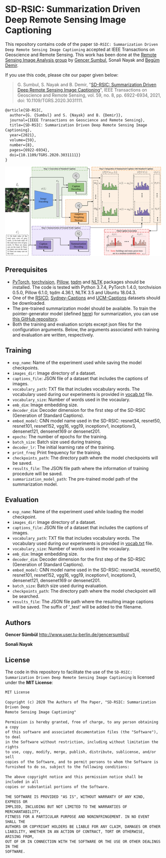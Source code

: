 # SD-RSIC: Summarization Driven Deep Remote Sensing Image Captioning
This repository contains code of the paper `SD-RSIC: Summarization Driven Deep Remote Sensing Image Captioning` accepted at IEEE Transactions on Geoscience and Remote Sensing. 
This work has been done at the [Remote Sensing Image Analysis group](https://www.rsim.tu-berlin.de/menue/remote_sensing_image_analysis_group/) by 
[Gencer Sumbul](http://www.user.tu-berlin.de/gencersumbul/), Sonali Nayak and [Begüm Demir](https://begumdemir.com/).

If you use this code, please cite our paper given below:

> G. Sumbul, S. Nayak and B. Demіr, "[SD-RSIC: Summarization Driven Deep Remote Sensing Image Captioning](https://arxiv.org/abs/2006.08432)", IEEE Transactions on Geoscience and Remote Sensing, vol. 59, no. 8, pp. 6922-6934, 2021, doi: 10.1109/TGRS.2020.3031111.

```
@article{SD-RSIC,
  author={G. {Sumbul} and S. {Nayak} and B. {Demіr}},
  journal={IEEE Transactions on Geoscience and Remote Sensing}, 
  title={SD-RSIC: Summarization Driven Deep Remote Sensing Image Captioning}, 
  year={2021},
  volume={59},
  number={8},
  pages={6922-6934},
  doi={10.1109/TGRS.2020.3031111}}
}
```

![](figure.png)

## Prerequisites
* [PyTorch](https://pytorch.org/), [torchvision](https://pytorch.org/docs/stable/torchvision/index.html), [Pillow](https://pillow.readthedocs.io/en/stable/index.html), 
[tqdm](https://tqdm.github.io/) and [NLTK](https://www.nltk.org/) packages should be installed. The code is tested with Python 3.7.4, PyTorch 1.4.0, torchvision 0.5.0, Pillow 6.1.0, 
tqdm 4.36.1, NLTK 3.5 and Ubuntu 18.04.3.  
* One of the [RSICD](https://github.com/201528014227051/RSICD_optimal), [Sydney-Captions](https://pan.baidu.com/s/1hujEmcG#list/path=%2F) and [UCM-Captions](https://pan.baidu.com/s/1mjPToHq#list/path=%2F) datasets should be downloaded.
* The pre-trained summarization model should be available. To train the pointer-generator model (defined [here](https://git.tu-berlin.de/rsim/SD-RSIC/-/blob/master/summarization/models.py)) for summarization, you can use [this GitHub repository](https://github.com/rohithreddy024/Text-Summarizer-Pytorch).
* Both the training and evaluation scripts except json files for the configuration arguments. Below, the arguments associated with training and evaluation are written, respectively.

## Training
* `exp_name`: Name of the experiment used while saving the model checkpoints.
* `images_dir`: Image directory of a dataset.
* `captions_file`: JSON file of a dataset that includes the captions of images.
* `vocabulary_path`: TXT file that includes vocabulary words. The vocabulary used during our experiments is provided in [vocab.txt](https://git.tu-berlin.de/rsim/SD-RSIC/-/blob/master/vocab.txt) file.
* `vocabulary_size`: Number of words used in the vocaulary.
* `emb_dim`: Image embedding size. 
* `decoder_dim`: Decoder dimension for the first step of the SD-RSIC (Generation of Standard Captions).
* `embed_model`: CNN model name used in the SD-RSIC: resnet34, resnet50, resnet101, resnet152, vgg16, vgg19, inceptionv1, inceptionv3, densenet121, densenet169 or densenet201.
* `epochs`: The number of epochs for the training.
* `batch_size`: Batch size used during training.
* `decoder_lr`: The initial learning rate of the training.
* `print_freq`: Print frequency for the training.
* `checkpoints_path`: The directory path where the model checkpoints will be saved.
* `results_file`: The JSON file path where the information of training procedure will be saved.
* `summarization_model_path`: The pre-trained model path of the summarization model. 

## Evaluation
* `exp_name`: Name of the experiment used while loading the model checkpoint.
* `images_dir`: Image directory of a dataset.
* `captions_file`: JSON file of a dataset that includes the captions of images.
* `vocabulary_path`: TXT file that includes vocabulary words. The vocabulary used during our experiments is provided in [vocab.txt](https://git.tu-berlin.de/rsim/SD-RSIC/-/blob/master/vocab.txt) file.
* `vocabulary_size`: Number of words used in the vocaulary.
* `emb_dim`: Image embedding size. 
* `decoder_dim`: Decoder dimension for the first step of the SD-RSIC (Generation of Standard Captions).
* `embed_model`: CNN model name used in the SD-RSIC: resnet34, resnet50, resnet101, resnet152, vgg16, vgg19, inceptionv1, inceptionv3, densenet121, densenet169 or densenet201.
* `batch_size`: Batch size used during evaluation.
* `checkpoints_path`: The directory path where the model checkpoint will be searched.
* `results_file`: The JSON file path where the resulting image captions will be saved. The suffix of '_test' will be added to the filename.

## Authors
**Gencer Sümbül**
http://www.user.tu-berlin.de/gencersumbul/

**Sonali Nayak**

## License
The code in this repository to facilitate the use of the `SD-RSIC: Summarization Driven Deep Remote Sensing Image Captioning` is licensed under the **MIT License**:

```
MIT License

Copyright (c) 2020 The Authors of The Paper, "SD-RSIC: Summarization Driven Deep 
Remote Sensing Image Captioning"

Permission is hereby granted, free of charge, to any person obtaining a copy
of this software and associated documentation files (the "Software"), to deal
in the Software without restriction, including without limitation the rights
to use, copy, modify, merge, publish, distribute, sublicense, and/or sell
copies of the Software, and to permit persons to whom the Software is
furnished to do so, subject to the following conditions:

The above copyright notice and this permission notice shall be included in all
copies or substantial portions of the Software.

THE SOFTWARE IS PROVIDED "AS IS", WITHOUT WARRANTY OF ANY KIND, EXPRESS OR
IMPLIED, INCLUDING BUT NOT LIMITED TO THE WARRANTIES OF MERCHANTABILITY,
FITNESS FOR A PARTICULAR PURPOSE AND NONINFRINGEMENT. IN NO EVENT SHALL THE
AUTHORS OR COPYRIGHT HOLDERS BE LIABLE FOR ANY CLAIM, DAMAGES OR OTHER
LIABILITY, WHETHER IN AN ACTION OF CONTRACT, TORT OR OTHERWISE, ARISING FROM,
OUT OF OR IN CONNECTION WITH THE SOFTWARE OR THE USE OR OTHER DEALINGS IN THE
SOFTWARE.
```
